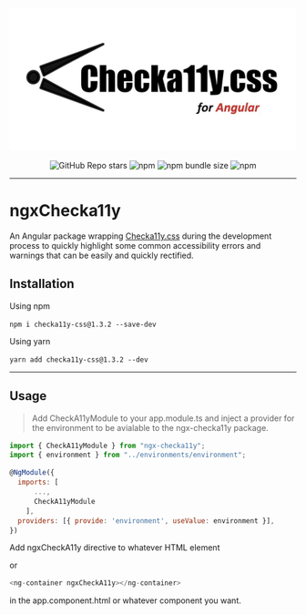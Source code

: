 <div align="center">

![Checka11y.css logo](./assets/checka11ycssforangular.jpeg)

![GitHub Repo stars](https://img.shields.io/github/stars/AlaaEl-DinAhmed/ngx-checka11y?style=social) ![npm](https://img.shields.io/npm/v/ngx-checka11y) ![npm bundle size](https://img.shields.io/bundlephobia/min/ngx-checka11y) ![npm](https://img.shields.io/npm/dw/ngx-checka11y)

</div>

---

# ngxChecka11y

An Angular package wrapping [Checka11y.css](https://github.com/jackdomleo7/Checka11y.css "Checka11y.css") during the development process to quickly highlight some common accessibility errors and warnings that can be easily and quickly rectified.

## Installation

Using npm

`npm i checka11y-css@1.3.2 --save-dev`

Using yarn

`yarn add checka11y-css@1.3.2 --dev`

---

## Usage

> Add CheckA11yModule to your app.module.ts and inject a provider for the environment to be avialable to the ngx-checka11y package.

```javascript
import { CheckA11yModule } from "ngx-checka11y";
import { environment } from "../environments/environment";
```

```javascript
@NgModule({
  imports: [
      ...,
      CheckA11yModule
    ],
  providers: [{ provide: 'environment', useValue: environment }],
})
```

Add ngxCheckA11y directive to whatever HTML element

or

```javascript
<ng-container ngxCheckA11y></ng-container>
```

in the app.component.html or whatever component you want.
